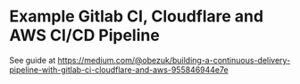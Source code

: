 # Example Gitlab CI, Cloudflare and AWS CI/CD Pipeline

See guide at https://medium.com/@obezuk/building-a-continuous-delivery-pipeline-with-gitlab-ci-cloudflare-and-aws-955846944e7e